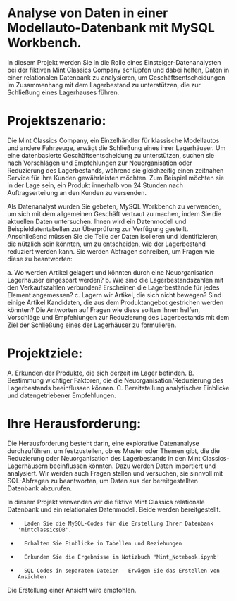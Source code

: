 # Analyse von Daten in einer Modellauto-Datenbank mit MySQL Workbench.

In diesem Projekt werden Sie in die Rolle eines Einsteiger-Datenanalysten bei der fiktiven Mint Classics Company schlüpfen und dabei helfen, Daten in einer relationalen Datenbank zu analysieren, um Geschäftsentscheidungen im Zusammenhang mit dem Lagerbestand zu unterstützen, die zur Schließung eines Lagerhauses führen.

# Projektszenario:
Die Mint Classics Company, ein Einzelhändler für klassische Modellautos und andere Fahrzeuge, erwägt die Schließung eines ihrer Lagerhäuser. Um eine datenbasierte Geschäftsentscheidung zu unterstützen, suchen sie nach Vorschlägen und Empfehlungen zur Neuorganisation oder Reduzierung des Lagerbestands, während sie gleichzeitig einen zeitnahen Service für ihre Kunden gewährleisten möchten. Zum Beispiel möchten sie in der Lage sein, ein Produkt innerhalb von 24 Stunden nach Auftragserteilung an den Kunden zu versenden.

Als Datenanalyst wurden Sie gebeten, MySQL Workbench zu verwenden, um sich mit dem allgemeinen Geschäft vertraut zu machen, indem Sie die aktuellen Daten untersuchen. Ihnen wird ein Datenmodell und Beispieldatentabellen zur Überprüfung zur Verfügung gestellt. Anschließend müssen Sie die Teile der Daten isolieren und identifizieren, die nützlich sein könnten, um zu entscheiden, wie der Lagerbestand reduziert werden kann. Sie werden Abfragen schreiben, um Fragen wie diese zu beantworten:

a. Wo werden Artikel gelagert und könnten durch eine Neuorganisation Lagerhäuser eingespart werden?
b. Wie sind die Lagerbestandszahlen mit den Verkaufszahlen verbunden? Erscheinen die Lagerbestände für jedes Element angemessen?
c. Lagern wir Artikel, die sich nicht bewegen? Sind einige Artikel Kandidaten, die aus dem Produktangebot gestrichen werden könnten?
Die Antworten auf Fragen wie diese sollten Ihnen helfen, Vorschläge und Empfehlungen zur Reduzierung des Lagerbestands mit dem Ziel der Schließung eines der Lagerhäuser zu formulieren.

# Projektziele:
A. Erkunden der Produkte, die sich derzeit im Lager befinden.
B. Bestimmung wichtiger Faktoren, die die Neuorganisation/Reduzierung des Lagerbestands beeinflussen können.
C. Bereitstellung analytischer Einblicke und datengetriebener Empfehlungen.

# Ihre Herausforderung:
Die Herausforderung besteht darin, eine explorative Datenanalyse durchzuführen, um festzustellen, ob es Muster oder Themen gibt, die die Reduzierung oder Neuorganisation des Lagerbestands in den Mint Classics-Lagerhäusern beeinflussen könnten. Dazu werden Daten importiert und analysiert. Wir werden auch Fragen stellen und versuchen, sie sinnvoll mit SQL-Abfragen zu beantworten, um Daten aus der bereitgestellten Datenbank abzurufen.

In diesem Projekt verwenden wir die fiktive Mint Classics relationale Datenbank und ein relationales Datenmodell. Beide werden bereitgestellt.
* 		Laden Sie die MySQL-Codes für die Erstellung Ihrer Datenbank 'mintclassicsDB'.
* 		Erhalten Sie Einblicke in Tabellen und Beziehungen
* 		Erkunden Sie die Ergebnisse im Notizbuch 'Mint_Notebook.ipynb'
* 		SQL-Codes in separaten Dateien - Erwägen Sie das Erstellen von Ansichten
Die Erstellung einer Ansicht wird empfohlen.

